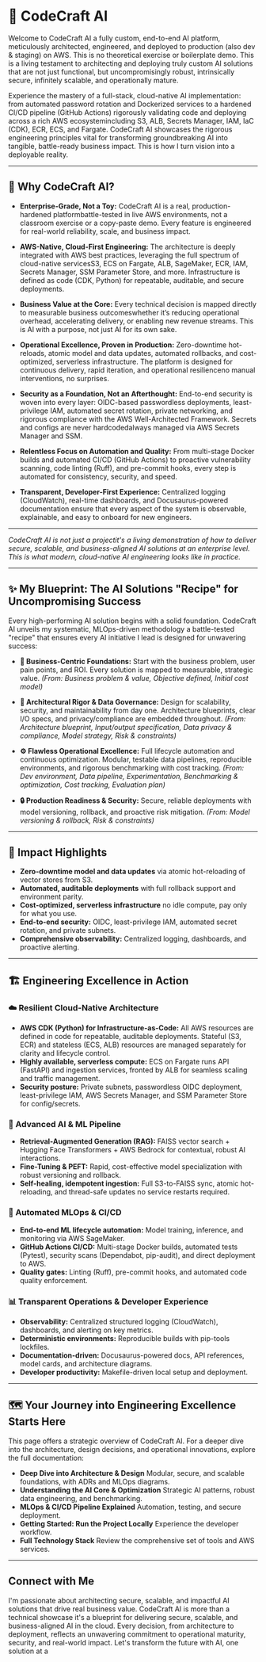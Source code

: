 # 🤖 CodeCraft AI

Welcome to CodeCraft AI  a fully custom, end-to-end AI platform, meticulously architected, engineered, and deployed to production (also dev & staging) on AWS. This is no theoretical exercise or boilerplate demo. This is a living testament to architecting and deploying truly custom AI solutions that are not just functional, but uncompromisingly robust, intrinsically secure, infinitely scalable, and operationally mature.

Experience the mastery of a full-stack, cloud-native AI implementation: from automated password rotation and Dockerized services to a hardened CI/CD pipeline (GitHub Actions) rigorously validating code and deploying across a rich AWS ecosystemincluding S3, ALB, Secrets Manager, IAM, IaC (CDK), ECR, ECS, and Fargate. CodeCraft AI showcases the rigorous engineering principles vital for transforming groundbreaking AI into tangible, battle-ready business impact. This is how I turn vision into a deployable reality.

---

## 🚀 Why CodeCraft AI?

- **Enterprise-Grade, Not a Toy:**
  CodeCraft AI is a real, production-hardened platformbattle-tested in live AWS environments, not a classroom exercise or a copy-paste demo. Every feature is engineered for real-world reliability, scale, and business impact.

- **AWS-Native, Cloud-First Engineering:**
  The architecture is deeply integrated with AWS best practices, leveraging the full spectrum of cloud-native servicesS3, ECS on Fargate, ALB, SageMaker, ECR, IAM, Secrets Manager, SSM Parameter Store, and more. Infrastructure is defined as code (CDK, Python) for repeatable, auditable, and secure deployments.

- **Business Value at the Core:**
  Every technical decision is mapped directly to measurable business outcomeswhether it’s reducing operational overhead, accelerating delivery, or enabling new revenue streams. This is AI with a purpose, not just AI for its own sake.

- **Operational Excellence, Proven in Production:**
  Zero-downtime hot-reloads, atomic model and data updates, automated rollbacks, and cost-optimized, serverless infrastructure. The platform is designed for continuous delivery, rapid iteration, and operational resilienceno manual interventions, no surprises.

- **Security as a Foundation, Not an Afterthought:**
  End-to-end security is woven into every layer: OIDC-based passwordless deployments, least-privilege IAM, automated secret rotation, private networking, and rigorous compliance with the AWS Well-Architected Framework. Secrets and configs are never hardcodedalways managed via AWS Secrets Manager and SSM.

- **Relentless Focus on Automation and Quality:**
  From multi-stage Docker builds and automated CI/CD (GitHub Actions) to proactive vulnerability scanning, code linting (Ruff), and pre-commit hooks, every step is automated for consistency, security, and speed.

- **Transparent, Developer-First Experience:**
  Centralized logging (CloudWatch), real-time dashboards, and Docusaurus-powered documentation ensure that every aspect of the system is observable, explainable, and easy to onboard for new engineers.

---

_CodeCraft AI is not just a projectit's a living demonstration of how to deliver secure, scalable, and business-aligned AI solutions at an enterprise level. This is what modern, cloud-native AI engineering looks like in practice._

---

## ✨ My Blueprint: The AI Solutions "Recipe" for Uncompromising Success

Every high-performing AI solution begins with a solid foundation. CodeCraft AI unveils my systematic, MLOps-driven methodology  a battle-tested "recipe" that ensures every AI initiative I lead is designed for unwavering success:

- **🎯 Business-Centric Foundations:**
  Start with the business problem, user pain points, and ROI. Every solution is mapped to measurable, strategic value.
  _(From: Business problem & value, Objective defined, Initial cost model)_

- **📐 Architectural Rigor & Data Governance:**
  Design for scalability, security, and maintainability from day one. Architecture blueprints, clear I/O specs, and privacy/compliance are embedded throughout.
  _(From: Architecture blueprint, Input/output specification, Data privacy & compliance, Model strategy, Risk & constraints)_

- **⚙️ Flawless Operational Excellence:**
  Full lifecycle automation and continuous optimization. Modular, testable data pipelines, reproducible environments, and rigorous benchmarking with cost tracking.
  _(From: Dev environment, Data pipeline, Experimentation, Benchmarking & optimization, Cost tracking, Evaluation plan)_

- **🔒 Production Readiness & Security:**
  Secure, reliable deployments with model versioning, rollback, and proactive risk mitigation.
  _(From: Model versioning & rollback, Risk & constraints)_

---

## 🌟 Impact Highlights

- **Zero-downtime model and data updates** via atomic hot-reloading of vector stores from S3.
- **Automated, auditable deployments** with full rollback support and environment parity.
- **Cost-optimized, serverless infrastructure**  no idle compute, pay only for what you use.
- **End-to-end security:** OIDC, least-privilege IAM, automated secret rotation, and private subnets.
- **Comprehensive observability:** Centralized logging, dashboards, and proactive alerting.

---

## 🏗️ Engineering Excellence in Action

### ☁️ Resilient Cloud-Native Architecture

- **AWS CDK (Python) for Infrastructure-as-Code:**
  All AWS resources are defined in code for repeatable, auditable deployments. Stateful (S3, ECR) and stateless (ECS, ALB) resources are managed separately for clarity and lifecycle control.
- **Highly available, serverless compute:**
  ECS on Fargate runs API (FastAPI) and ingestion services, fronted by ALB for seamless scaling and traffic management.
- **Security posture:**
  Private subnets, passwordless OIDC deployment, least-privilege IAM, AWS Secrets Manager, and SSM Parameter Store for config/secrets.

### 🧠 Advanced AI & ML Pipeline

- **Retrieval-Augmented Generation (RAG):**
  FAISS vector search + Hugging Face Transformers + AWS Bedrock for contextual, robust AI interactions.
- **Fine-Tuning & PEFT:**
  Rapid, cost-effective model specialization with robust versioning and rollback.
- **Self-healing, idempotent ingestion:**
  Full S3-to-FAISS sync, atomic hot-reloading, and thread-safe updates  no service restarts required.

### 🚀 Automated MLOps & CI/CD

- **End-to-end ML lifecycle automation:**
  Model training, inference, and monitoring via AWS SageMaker.
- **GitHub Actions CI/CD:**
  Multi-stage Docker builds, automated tests (Pytest), security scans (Dependabot, pip-audit), and direct deployment to AWS.
- **Quality gates:**
  Linting (Ruff), pre-commit hooks, and automated code quality enforcement.

### 📊 Transparent Operations & Developer Experience

- **Observability:**
  Centralized structured logging (CloudWatch), dashboards, and alerting on key metrics.
- **Deterministic environments:**
  Reproducible builds with pip-tools lockfiles.
- **Documentation-driven:**
  Docusaurus-powered docs, API references, model cards, and architecture diagrams.
- **Developer productivity:**
  Makefile-driven local setup and deployment.

---

## 🗺️ Your Journey into Engineering Excellence Starts Here

This page offers a strategic overview of CodeCraft AI. For a deeper dive into the architecture, design decisions, and operational innovations, explore the full documentation:

- **Deep Dive into Architecture & Design**  Modular, secure, and scalable foundations, with ADRs and MLOps diagrams.
- **Understanding the AI Core & Optimization**  Strategic AI patterns, robust data engineering, and benchmarking.
- **MLOps & CI/CD Pipeline Explained**  Automation, testing, and secure deployment.
- **Getting Started: Run the Project Locally**  Experience the developer workflow.
- **Full Technology Stack**  Review the comprehensive set of tools and AWS services.

---

## Connect with Me

I'm passionate about architecting secure, scalable, and impactful AI solutions that drive real business value.
CodeCraft AI is more than a technical showcase  it's a blueprint for delivering secure, scalable, and business-aligned AI in the cloud. Every decision, from architecture to deployment, reflects an unwavering commitment to operational maturity, security, and real-world impact. Let's transform the future with AI, one solution at a
